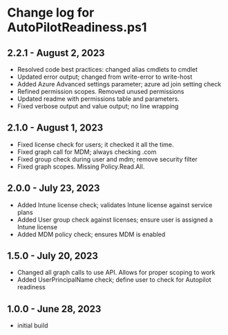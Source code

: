 # Change log for AutoPilotReadiness.ps1

## 2.2.1 - August 2, 2023

- Resolved code best practices: changed alias cmdlets to cmdlet
- Updated error output; changed from write-error to write-host
- Added Azure Advanced settings parameter; azure ad join setting check
- Refined permission scopes. Removed unused permissions
- Updated readme with permissions table and parameters.
- Fixed verbose output and value output; no line wrapping

## 2.1.0 - August 1, 2023

- Fixed license check for users; it checked it all the time. 
- Fixed graph call for MDM; always checking .com
- Fixed group check during user and mdm; remove security filter
- Fixed graph scopes. Missing Policy.Read.All. 

## 2.0.0 - July 23, 2023

- Added Intune license check; validates Intune license against service plans
- Added User group check against licenses; ensure user is assigned a Intune license
- Added MDM policy check; ensures MDM is enabled

## 1.5.0 - July 20, 2023

- Changed all graph calls to use API. Allows for proper scoping to work
- Added UserPrincipalName check; define user to check for Autopilot readiness

## 1.0.0 - June 28, 2023

- initial build
